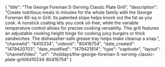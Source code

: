 {
    "title": "The George Foreman 5-Serving Classic Plate Grill",
    "description": "Create nutritious meals in minutes for the whole family with the George Foreman 80-sq in Grill. Its patented slope helps knock out the fat as you cook. A nonstick coating lets you cook oil-free, while the variable temperature control allows for precise cooking versatility. This grill features an adjustable cooking height hinge for cooking juicy burgers or thick sandwiches. The dishwasher-safe grease tray helps make cleanup a snap.",
    "channelid": "6410334",
    "videoid": "80416754",
    "date_created": "1479420703",
    "date_modified": "1479421814",
    "type": "captivate",
    "layout": "channelVideo",
    "url": "\/holidays\/the-george-foreman-5-serving-classic-plate-grill\/6410334-80416754"
}